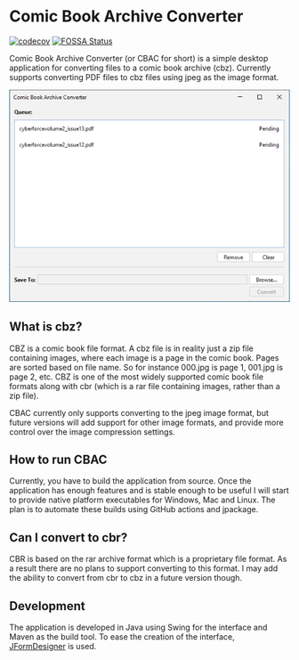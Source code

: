 # Comic Book Archive Converter
[![codecov](https://codecov.io/gh/alehel/cbac/branch/main/graph/badge.svg?token=XDZH5GLCDS)](https://codecov.io/gh/alehel/cbac)
[![FOSSA Status](https://app.fossa.com/api/projects/custom%2B32811%2Fgithub.com%2Falehel%2Fcbac.svg?type=shield)](https://app.fossa.com/projects/custom%2B32811%2Fgithub.com%2Falehel%2Fcbac?ref=badge_shield)

Comic Book Archive Converter (or CBAC for short) is a simple desktop application for converting files to a comic book archive (cbz). Currently supports converting PDF files to cbz files using jpeg as the image format.

![screenshot of application](screenshot.png)

## What is cbz?
CBZ is a comic book file format. A cbz file is in reality just a zip file containing images, where each image is a page in the comic book. Pages are sorted based on file name. So for instance 000.jpg is page 1, 001.jpg is page 2, etc. CBZ is one of the most widely supported comic book file formats along with cbr (which is a rar file containing images, rather than a zip file).

CBAC currently only supports converting to the jpeg image format, but future versions will add support for other image formats, and provide more control over the image compression settings.

## How to run CBAC
Currently, you have to build the application from source. Once the application has enough features and is stable enough to be useful I will start to provide native platform executables for Windows, Mac and Linux. The plan is to automate these builds using GitHub actions and jpackage. 

## Can I convert to cbr?
CBR is based on the rar archive format which is a proprietary file format. As a result there are no plans to support converting to this format. I may add the ability to convert from cbr to cbz in a future version though.

## Development
The application is developed in Java using Swing for the interface and Maven as the build tool. To ease the creation of the interface, [JFormDesigner](https://www.formdev.com/) is used.